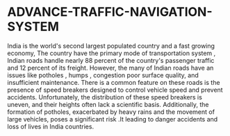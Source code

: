# ADVANCE-TRAFFIC-NAVIGATION-SYSTEM

India is the world's second largest populated country and a fast growing economy, The country have the primary mode of transportation system , Indian roads handle nearly 88 percent of the country's passenger traffic and 12 percent of its freight. However, the many of Indian roads have an issues like potholes , humps , congestion  poor surface quality, and insufficient maintenance. There is a common feature on these roads is the presence of speed breakers designed to control vehicle speed and prevent accidents. Unfortunately, the distribution of these speed breakers is uneven, and their heights often lack a scientific basis. Additionally, the formation of potholes, exacerbated by heavy rains and the movement of large vehicles, poses a significant risk .It leading to danger accidents and loss of lives in India countries.
